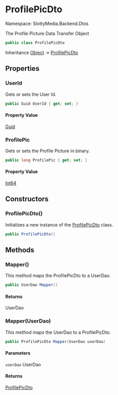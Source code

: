 # ProfilePicDto

Namespace: SlottyMedia.Backend.Dtos

The Profile Picture Data Transfer Object

```csharp
public class ProfilePicDto
```

Inheritance [Object](https://docs.microsoft.com/en-us/dotnet/api/system.object) → [ProfilePicDto](./slottymedia.backend.dtos.profilepicdto.md)

## Properties

### **UserId**

Gets or sets the User Id.

```csharp
public Guid UserId { get; set; }
```

#### Property Value

[Guid](https://docs.microsoft.com/en-us/dotnet/api/system.guid)<br>

### **ProfilePic**

Gets or sets the Profile Picture in binary.

```csharp
public long ProfilePic { get; set; }
```

#### Property Value

[Int64](https://docs.microsoft.com/en-us/dotnet/api/system.int64)<br>

## Constructors

### **ProfilePicDto()**

Initializes a new instance of the [ProfilePicDto](./slottymedia.backend.dtos.profilepicdto.md) class.

```csharp
public ProfilePicDto()
```

## Methods

### **Mapper()**

This method maps the ProfilePicDto to a UserDao.

```csharp
public UserDao Mapper()
```

#### Returns

UserDao<br>

### **Mapper(UserDao)**

This method maps the UserDao to a ProfilePicDto.

```csharp
public ProfilePicDto Mapper(UserDao userDao)
```

#### Parameters

`userDao` UserDao<br>

#### Returns

[ProfilePicDto](./slottymedia.backend.dtos.profilepicdto.md)<br>
